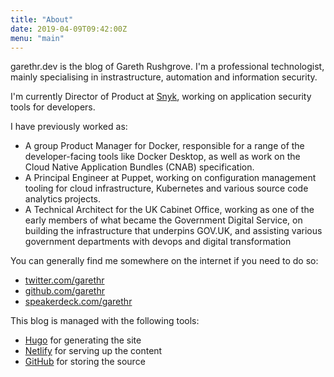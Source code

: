 ```yaml
---
title: "About"
date: 2019-04-09T09:42:00Z
menu: "main"
---
```


garethr.dev is the blog of Gareth Rushgrove. I'm a professional technologist, mainly
specialising in instrastructure, automation and information security.

I'm currently Director of Product at [Snyk](https://snyk.io/), working on application
security tools for developers.

I have previously worked as:

* A group Product Manager for Docker, responsible for a range of the developer-facing tools
  like Docker Desktop, as well as work on the Cloud Native Application Bundles (CNAB) specification.
* A Principal Engineer at Puppet, working on configuration management tooling for cloud
  infrastructure, Kubernetes and various source code analytics projects.
* A Technical Architect for the UK Cabinet Office, working as one of the early members of 
  what became the Government Digital Service, on building the infrastructure that underpins
  GOV.UK, and assisting various government departments with devops and digital transformation

You can generally find me somewhere on the internet if you need to do so:

* [twitter.com/garethr](https://twitter.com/garethr)
* [github.com/garethr](https://github.com/garethr)
* [speakerdeck.com/garethr](https://speakerdeck.com/garethr)

This blog is managed with the following tools:

* [Hugo](https://gohugo.io/) for generating the site
* [Netlify](https://www.netlify.com/) for serving up the content
* [GitHub](https://github.com/garethr/garethr.dev) for storing the source
